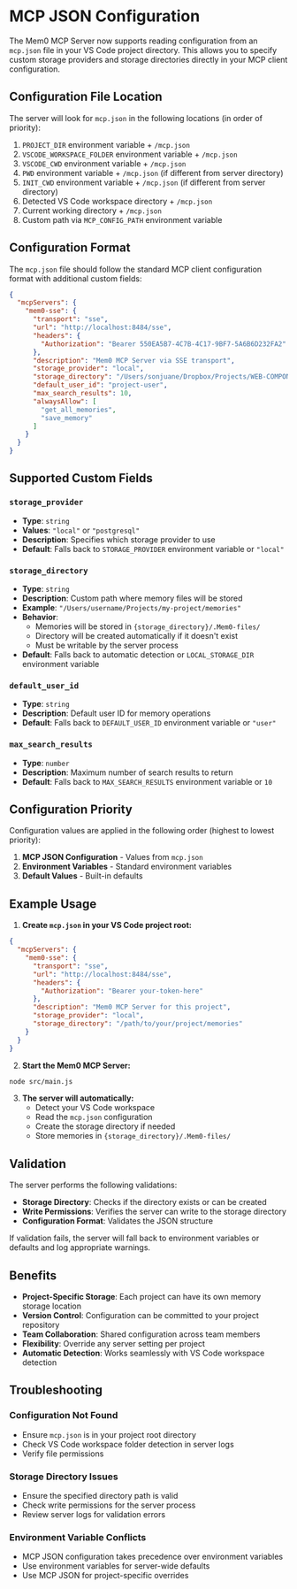 # MCP JSON Configuration

The Mem0 MCP Server now supports reading configuration from an `mcp.json` file in your VS Code project directory. This allows you to specify custom storage providers and storage directories directly in your MCP client configuration.

## Configuration File Location

The server will look for `mcp.json` in the following locations (in order of priority):

1. `PROJECT_DIR` environment variable + `/mcp.json`
2. `VSCODE_WORKSPACE_FOLDER` environment variable + `/mcp.json`
3. `VSCODE_CWD` environment variable + `/mcp.json`
4. `PWD` environment variable + `/mcp.json` (if different from server directory)
5. `INIT_CWD` environment variable + `/mcp.json` (if different from server directory)
6. Detected VS Code workspace directory + `/mcp.json`
7. Current working directory + `/mcp.json`
8. Custom path via `MCP_CONFIG_PATH` environment variable

## Configuration Format

The `mcp.json` file should follow the standard MCP client configuration format with additional custom fields:

```json
{
  "mcpServers": {
    "mem0-sse": {
      "transport": "sse",
      "url": "http://localhost:8484/sse",
      "headers": {
        "Authorization": "Bearer 550EA5B7-4C7B-4C17-9BF7-5A6B6D232FA2"
      },
      "description": "Mem0 MCP Server via SSE transport",
      "storage_provider": "local",
      "storage_directory": "/Users/sonjuane/Dropbox/Projects/WEB-COMPONENTS/markdown-component/version-4",
      "default_user_id": "project-user",
      "max_search_results": 10,
      "alwaysAllow": [
        "get_all_memories",
        "save_memory"
      ]
    }
  }
}
```

## Supported Custom Fields

### `storage_provider`
- **Type**: `string`
- **Values**: `"local"` or `"postgresql"`
- **Description**: Specifies which storage provider to use
- **Default**: Falls back to `STORAGE_PROVIDER` environment variable or `"local"`

### `storage_directory`
- **Type**: `string`
- **Description**: Custom path where memory files will be stored
- **Example**: `"/Users/username/Projects/my-project/memories"`
- **Behavior**: 
  - Memories will be stored in `{storage_directory}/.Mem0-files/`
  - Directory will be created automatically if it doesn't exist
  - Must be writable by the server process
- **Default**: Falls back to automatic detection or `LOCAL_STORAGE_DIR` environment variable

### `default_user_id`
- **Type**: `string`
- **Description**: Default user ID for memory operations
- **Default**: Falls back to `DEFAULT_USER_ID` environment variable or `"user"`

### `max_search_results`
- **Type**: `number`
- **Description**: Maximum number of search results to return
- **Default**: Falls back to `MAX_SEARCH_RESULTS` environment variable or `10`

## Configuration Priority

Configuration values are applied in the following order (highest to lowest priority):

1. **MCP JSON Configuration** - Values from `mcp.json`
2. **Environment Variables** - Standard environment variables
3. **Default Values** - Built-in defaults

## Example Usage

1. **Create `mcp.json` in your VS Code project root:**

```json
{
  "mcpServers": {
    "mem0-sse": {
      "transport": "sse",
      "url": "http://localhost:8484/sse",
      "headers": {
        "Authorization": "Bearer your-token-here"
      },
      "description": "Mem0 MCP Server for this project",
      "storage_provider": "local",
      "storage_directory": "/path/to/your/project/memories"
    }
  }
}
```

2. **Start the Mem0 MCP Server:**

```bash
node src/main.js
```

3. **The server will automatically:**
   - Detect your VS Code workspace
   - Read the `mcp.json` configuration
   - Create the storage directory if needed
   - Store memories in `{storage_directory}/.Mem0-files/`

## Validation

The server performs the following validations:

- **Storage Directory**: Checks if the directory exists or can be created
- **Write Permissions**: Verifies the server can write to the storage directory
- **Configuration Format**: Validates the JSON structure

If validation fails, the server will fall back to environment variables or defaults and log appropriate warnings.

## Benefits

- **Project-Specific Storage**: Each project can have its own memory storage location
- **Version Control**: Configuration can be committed to your project repository
- **Team Collaboration**: Shared configuration across team members
- **Flexibility**: Override any server setting per project
- **Automatic Detection**: Works seamlessly with VS Code workspace detection

## Troubleshooting

### Configuration Not Found
- Ensure `mcp.json` is in your project root directory
- Check VS Code workspace folder detection in server logs
- Verify file permissions

### Storage Directory Issues
- Ensure the specified directory path is valid
- Check write permissions for the server process
- Review server logs for validation errors

### Environment Variable Conflicts
- MCP JSON configuration takes precedence over environment variables
- Use environment variables for server-wide defaults
- Use MCP JSON for project-specific overrides